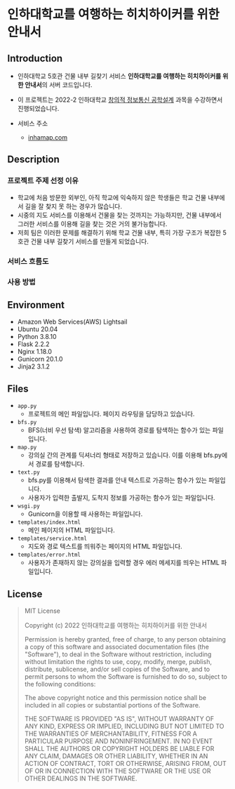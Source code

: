 <!-- # server

인하대학교 5호관 건물 내부 길찾기 서비스 "인하대학교를 여행하는 히치하이커를 위한 안내서"의 서버 코드입니다.

서비스 주소 : <a href="http://inhamap.com">http://inhamap.com</a> -->


# 인하대학교를 여행하는 히치하이커를 위한 안내서

## Introduction
- 인하대학교 5호관 건물 내부 길찾기 서비스 **인하대학교를 여행하는 히치하이커를 위한 안내서**의 서버 코드입니다.

- 이 프로젝트는 2022-2 인하대학교 <a href="https://abeek.inha.ac.kr/01_prof/01_portfolio/PlanPrintInfo.aspx?CurrSeq=152095&ViewState=Y">창의적 정보통신 공학설계</a> 과목을 수강하면서 진행되었습니다.

- 서비스 주소
    - <a href="http://inhamap.com">inhamap.com</a>

## Description
<!-- 프로젝트에 대한 간단한 설명 기술
간결하고 명료하게 작성
프로젝트의 가치 전달 -->

### 프로젝트 주제 선정 이유
- 학교에 처음 방문한 외부인, 아직 학교에 익숙하지 않은 학생들은 학교 건물 내부에서 길을 잘 찾지 못 하는 경우가 많습니다.
- 시중의 지도 서비스를 이용해서 건물을 찾는 것까지는 가능하지만, 건물 내부에서 그러한 서비스를 이용해 길을 찾는 것은 거의 불가능합니다.
- 저희 팀은 이러한 문제를 해결하기 위해 학교 건물 내부, 특히 가장 구조가 복잡한 5호관 건물 내부 길찾기 서비스를 만들게 되었습니다.

### 서비스 흐름도

### 사용 방법


## Environment
<!-- 실행환경에 대해 작성
OS, 컴파일러, CPU나 RAM -->
- Amazon Web Services(AWS) Lightsail
- Ubuntu 20.04
- Python 3.8.10
- Flask 2.2.2
- Nginx 1.18.0
- Gunicorn 20.1.0
- Jinja2 3.1.2

## Files
<!-- 각 파일들이 어떤 역할을 하는지 -->
- ```app.py```
    - 프로젝트의 메인 파일입니다. 페이지 라우팅을 담당하고 있습니다.
- ```bfs.py```
    - BFS(너비 우선 탐색) 알고리즘을 사용하여 경로를 탐색하는 함수가 있는 파일입니다.
- ```map.py```
    - 강의실 간의 관계를 딕셔너리 형태로 저장하고 있습니다. 이를 이용해 bfs.py에서 경로를 탐색합니다.
- ```text.py```
    - bfs.py를 이용해서 탐색한 결과를 안내 텍스트로 가공하는 함수가 있는 파일입니다.
    - 사용자가 입력한 출발지, 도착지 정보를 가공하는 함수가 있는 파일입니다.
- ```wsgi.py```
    - Gunicorn을 이용할 때 사용하는 파일입니다.
- ```templates/index.html```
    - 메인 페이지의 HTML 파일입니다.
- ```templates/service.html```
    - 지도와 경로 텍스트를 띄워주는 페이지의 HTML 파일입니다.
- ```templates/error.html```
    - 사용자가 존재하지 않는 강의실을 입력할 경우 에러 메세지를 띄우는 HTML 파일입니다.


<!-- ## Usage
작성한 코드들을 어떻게 실행해야 하는지 가이드라인 -->

## License
> MIT License
>
> Copyright (c) 2022 인하대학교를 여행하는 히치하이커를 위한 안내서
>
> Permission is hereby granted, free of charge, to any person obtaining a copy
> of this software and associated documentation files (the "Software"), to deal
in the Software without restriction, including without limitation the rights
to use, copy, modify, merge, publish, distribute, sublicense, and/or sell
copies of the Software, and to permit persons to whom the Software is
furnished to do so, subject to the following conditions:
>
> The above copyright notice and this permission notice shall be included in all
copies or substantial portions of the Software.
>
>THE SOFTWARE IS PROVIDED "AS IS", WITHOUT WARRANTY OF ANY KIND, EXPRESS OR
IMPLIED, INCLUDING BUT NOT LIMITED TO THE WARRANTIES OF MERCHANTABILITY,
FITNESS FOR A PARTICULAR PURPOSE AND NONINFRINGEMENT. IN NO EVENT SHALL THE
AUTHORS OR COPYRIGHT HOLDERS BE LIABLE FOR ANY CLAIM, DAMAGES OR OTHER
LIABILITY, WHETHER IN AN ACTION OF CONTRACT, TORT OR OTHERWISE, ARISING FROM,
OUT OF OR IN CONNECTION WITH THE SOFTWARE OR THE USE OR OTHER DEALINGS IN THE
SOFTWARE.
